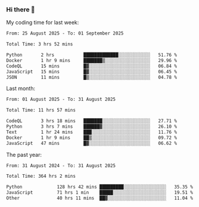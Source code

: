### Hi there 👋

My coding time for last week:

<!--START_SECTION:week-->

```txt
From: 25 August 2025 - To: 01 September 2025

Total Time: 3 hrs 52 mins

Python       2 hrs           █████████████░░░░░░░░░░░░   51.76 %
Docker       1 hr 9 mins     ███████▒░░░░░░░░░░░░░░░░░   29.96 %
CodeQL       15 mins         █▓░░░░░░░░░░░░░░░░░░░░░░░   06.84 %
JavaScript   15 mins         █▓░░░░░░░░░░░░░░░░░░░░░░░   06.45 %
JSON         11 mins         █▒░░░░░░░░░░░░░░░░░░░░░░░   04.78 %
```

<!--END_SECTION:week-->

Last month:

<!--START_SECTION:month-->

```txt
From: 01 August 2025 - To: 31 August 2025

Total Time: 11 hrs 57 mins

CodeQL       3 hrs 18 mins   ███████░░░░░░░░░░░░░░░░░░   27.71 %
Python       3 hrs 7 mins    ██████▓░░░░░░░░░░░░░░░░░░   26.10 %
Text         1 hr 24 mins    ███░░░░░░░░░░░░░░░░░░░░░░   11.76 %
Docker       1 hr 9 mins     ██▒░░░░░░░░░░░░░░░░░░░░░░   09.72 %
JavaScript   47 mins         █▓░░░░░░░░░░░░░░░░░░░░░░░   06.62 %
```

<!--END_SECTION:month-->

The past year:

<!--START_SECTION:year-->

```txt
From: 31 August 2024 - To: 31 August 2025

Total Time: 364 hrs 2 mins

Python             128 hrs 42 mins █████████░░░░░░░░░░░░░░░░   35.35 %
JavaScript         71 hrs 1 min    █████░░░░░░░░░░░░░░░░░░░░   19.51 %
Other              40 hrs 11 mins  ██▓░░░░░░░░░░░░░░░░░░░░░░   11.04 %
```

<!--END_SECTION:year-->
